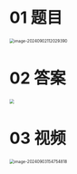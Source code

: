 # 01 题目

<img src="https://cvp.oss-cn-shanghai.aliyuncs.com/202409021120432.png" alt="image-20240902112029390" style="zoom:50%;" />



# 02 答案

<img src="C:\Users\Administrator\AppData\Roaming\Typora\typora-user-images\image-20240904104023065.png" style="zoom:50%;" />



# 03 视频

<img src="https://cvp.oss-cn-shanghai.aliyuncs.com/202409031547263.png" alt="image-20240903154754818" style="zoom:50%;" />